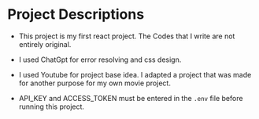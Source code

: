 # Project Descriptions

- This project is my first react project. The Codes that I write are not entirely original.

- I used ChatGpt for error resolving and css design.

- I used Youtube for project base idea. I adapted a project that was made for another purpose for my own movie project.

- API_KEY and ACCESS_TOKEN must be entered in the `.env` file before running this project.
